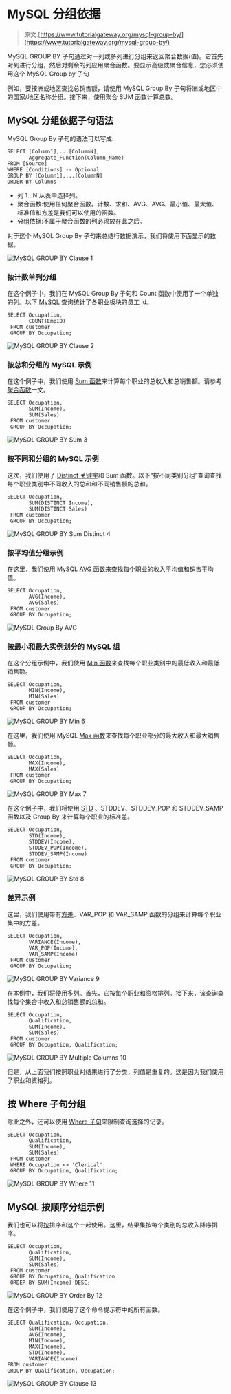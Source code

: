 # MySQL 分组依据

> 原文:[https://www.tutorialgateway.org/mysql-group-by/](https://www.tutorialgateway.org/mysql-group-by/)

MySQL GROUP BY 子句通过对一列或多列进行分组来返回聚合数据(值)。它首先对列进行分组，然后对剩余的列应用聚合函数。要显示高级或聚合信息，您必须使用这个 MySQL Group by 子句

例如，要按洲或地区查找总销售额，请使用 MySQL Group By 子句将洲或地区中的国家/地区名称分组。接下来，使用聚合 SUM 函数计算总数。

## MySQL 分组依据子句语法

MySQL Group By 子句的语法可以写成:

```
SELECT [Column1],...[ColumnN],        
       Aggregate_Function(Column_Name)  
FROM [Source] 
WHERE [Conditions] -- Optional 
GROUP BY [Column1],...[ColumnN]
ORDER BY Columns 
```

*   列 1…N:从表中选择列。
*   聚合函数:使用任何聚合函数。计数、求和、AVG、AVG、最小值、最大值、标准值和方差是我们可以使用的函数。
*   分组依据:不属于聚合函数的列必须放在此之后。

对于这个 MySQL Group By 子句来总结行数据演示，我们将使用下面显示的数据。

![MySQL GROUP BY Clause 1](img/1b20f06eca2bc3b7cc83bd3da8a6af05.png)

### 按计数单列分组

在这个例子中，我们在 MySQL Group By 子句和 Count 函数中使用了一个单独的列。以下 [MySQL](https://www.tutorialgateway.org/mysql-tutorial/) 查询统计了各职业板块的员工 id。

```
SELECT Occupation,
       COUNT(EmpID)
 FROM customer
 GROUP BY Occupation;
```

![MySQL GROUP BY Clause 2](img/91c41f04ff773261206adb2b8a21e7a4.png)

### 按总和分组的 MySQL 示例

在这个例子中，我们使用 [Sum 函数](https://www.tutorialgateway.org/mysql-sum-function/)来计算每个职业的总收入和总销售额。请参考[聚合函数](https://www.tutorialgateway.org/mysql-aggregate-functions/)一文。

```
SELECT Occupation,
       SUM(Income),
       SUM(Sales)
 FROM customer
 GROUP BY Occupation;
```

![MySQL GROUP BY Sum 3](img/84254ae5dd21e1ab12ec1927867f844e.png)

### 按不同和分组的 MySQL 示例

这次，我们使用了 [Distinct 关键字](https://www.tutorialgateway.org/mysql-distinct/)和 Sum 函数。以下“按不同类别分组”查询查找每个职业类别中不同收入的总和和不同销售额的总和。

```
SELECT Occupation,
       SUM(DISTINCT Income),
       SUM(DISTINCT Sales)
 FROM customer
 GROUP BY Occupation;
```

![MySQL GROUP BY Sum Distinct 4](img/ce0b066b1ec6dc4a9981b26050af1a90.png)

### 按平均值分组示例

在这里，我们使用 MySQL [AVG 函数](https://www.tutorialgateway.org/mysql-avg-function/)来查找每个职业的收入平均值和销售平均值。

```
SELECT Occupation,
       AVG(Income),
       AVG(Sales)
 FROM customer
 GROUP BY Occupation;
```

![MySQL Group By AVG](img/a3443426e705434bc40c828846fb568d.png)

### 按最小和最大实例划分的 MySQL 组

在这个分组示例中，我们使用 [Min 函数](https://www.tutorialgateway.org/mysql-min-function/)来查找每个职业类别中的最低收入和最低销售额。

```
SELECT Occupation,
       MIN(Income),
       MIN(Sales)
 FROM customer
 GROUP BY Occupation; 
```

![MySQL GROUP BY Min 6](img/0f40a853816510f18f1b533c62f9b92c.png)

在这里，我们使用 MySQL [Max 函数](https://www.tutorialgateway.org/mysql-max-function/)来查找每个职业部分的最大收入和最大销售额。

```
SELECT Occupation,
       MAX(Income),
       MAX(Sales)
 FROM customer
 GROUP BY Occupation; 
```

![MySQL GROUP BY Max 7](img/146f2a1b4242229e9e8d54788bfc88ec.png)

在这个例子中，我们将使用 [STD](https://www.tutorialgateway.org/mysql-stddev_pop-function/) 、STDDEV、STDDEV_POP 和 STDDEV_SAMP 函数以及 Group By 来计算每个职业的标准差。

```
SELECT Occupation,
       STD(Income),
       STDDEV(Income),
       STDDEV_POP(Income),
       STDDEV_SAMP(Income)
 FROM customer
 GROUP BY Occupation;
```

![MySQL GROUP BY Std 8](img/7485aa9fe48fef4a7c261ce3426b2d7b.png)

### 差异示例

这里，我们使用带有[方差](https://www.tutorialgateway.org/mysql-var_pop-function/)、VAR_POP 和 VAR_SAMP 函数的分组来计算每个职业集中的方差。

```
SELECT Occupation,
       VARIANCE(Income),
       VAR_POP(Income),
       VAR_SAMP(Income)
 FROM customer
 GROUP BY Occupation;
```

![MySQL GROUP BY Variance 9](img/736642b701a2f3c7f2e100b7d44c3ba3.png)

在本例中，我们将使用多列。首先，它按每个职业和资格排列。接下来，该查询查找每个集合中收入和总销售额的总和。

```
SELECT Occupation,
       Qualification,
       SUM(Income),
       SUM(Sales)
 FROM customer
 GROUP BY Occupation, Qualification;
```

![MySQL GROUP BY Multiple Columns 10](img/3048fe9a2649119559938e30758351e8.png)

但是，从上面我们按照职业对结果进行了分类，列值是重复的。这是因为我们使用了职业和资格列。

## 按 Where 子句分组

除此之外，还可以使用 [Where 子句](https://www.tutorialgateway.org/mysql-where-clause/)来限制查询选择的记录。

```
SELECT Occupation,
       Qualification,
       SUM(Income),
       SUM(Sales)
 FROM customer
 WHERE Occupation <> 'Clerical'
 GROUP BY Occupation, Qualification;
```

![MySQL GROUP BY Where 11](img/cb869ef1bd083bae80a5d7dee7018d02.png)

## MySQL 按顺序分组示例

我们也可以将[按](https://www.tutorialgateway.org/mysql-order-by/)排序和这个一起使用。这里，结果集按每个类别的总收入降序排序。

```
SELECT Occupation,
       Qualification,
       SUM(Income),
       SUM(Sales)
 FROM customer
 GROUP BY Occupation, Qualification
 ORDER BY SUM(Income) DESC;
```

![MySQL GROUP BY Order By 12](img/7eb6082388edf5360afd1dca62ed7ad0.png)

在这个例子中，我们使用了这个命令提示符中的所有函数。

```
SELECT Qualification, Occupation, 
       SUM(Income),
       AVG(Income),
       MIN(Income),
       MAX(Income),
       STD(Income),
       VARIANCE(Income)
FROM customer
GROUP BY Qualification, Occupation;
```

![MySQL GROUP BY Clause 13](img/011c090b55180578c801cfc439901d96.png)